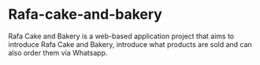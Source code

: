# Rafa-cake-and-bakery

Rafa Cake and Bakery is a web-based application project that aims to introduce Rafa Cake and Bakery, introduce what products are sold and can also order them via Whatsapp.
